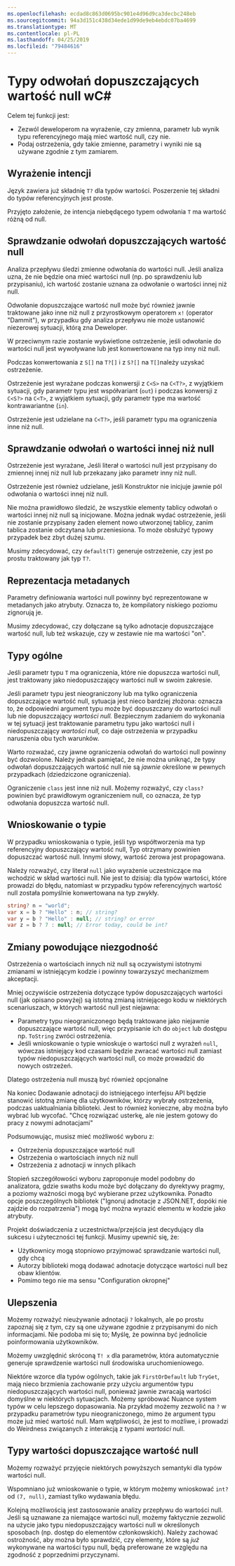 ```yaml
---
ms.openlocfilehash: ecdad8c863d0695bc901e4d96d9ca3decbc248eb
ms.sourcegitcommit: 94a3d151c438d34ede1d99de9eb4ebdc07ba4699
ms.translationtype: MT
ms.contentlocale: pl-PL
ms.lasthandoff: 04/25/2019
ms.locfileid: "79484616"
---
```

# <a name="nullable-reference-types-in-c"></a>Typy odwołań dopuszczających wartość null wC# #

Celem tej funkcji jest:

* Zezwól deweloperom na wyrażenie, czy zmienna, parametr lub wynik typu referencyjnego mają mieć wartość null, czy nie.
* Podaj ostrzeżenia, gdy takie zmienne, parametry i wyniki nie są używane zgodnie z tym zamiarem.

## <a name="expression-of-intent"></a>Wyrażenie intencji

Język zawiera już składnię `T?` dla typów wartości. Poszerzenie tej składni do typów referencyjnych jest proste.

Przyjęto założenie, że intencja niebędącego typem odwołania `T` ma wartość różną od null.

## <a name="checking-of-nullable-references"></a>Sprawdzanie odwołań dopuszczających wartość null

Analiza przepływu śledzi zmienne odwołania do wartości null. Jeśli analiza uzna, że nie będzie ona mieć wartości null (np. po sprawdzeniu lub przypisaniu), ich wartość zostanie uznana za odwołanie o wartości innej niż null.

Odwołanie dopuszczające wartość null może być również jawnie traktowane jako inne niż null z przyrostkowym operatorem `x!` (operator "Dammit"), w przypadku gdy analiza przepływu nie może ustanowić niezerowej sytuacji, którą zna Deweloper.

W przeciwnym razie zostanie wyświetlone ostrzeżenie, jeśli odwołanie do wartości null jest wywoływane lub jest konwertowane na typ inny niż null.

Podczas konwertowania z `S[]` na `T?[]` i z `S?[]` na `T[]`należy uzyskać ostrzeżenie.

Ostrzeżenie jest wyrażane podczas konwersji z `C<S>` na `C<T?>`, z wyjątkiem sytuacji, gdy parametr typu jest współvariant (`out`) i podczas konwersji z `C<S?>` na `C<T>`, z wyjątkiem sytuacji, gdy parametr type ma wartość kontrawariantne (`in`).

Ostrzeżenie jest udzielane na `C<T?>`, jeśli parametr typu ma ograniczenia inne niż null. 

## <a name="checking-of-non-null-references"></a>Sprawdzanie odwołań o wartości innej niż null

Ostrzeżenie jest wyrażane, Jeśli literał o wartości null jest przypisany do zmiennej innej niż null lub przekazany jako parametr inny niż null.

Ostrzeżenie jest również udzielane, jeśli Konstruktor nie inicjuje jawnie pól odwołania o wartości innej niż null.

Nie można prawidłowo śledzić, że wszystkie elementy tablicy odwołań o wartości innej niż null są inicjowane. Można jednak wydać ostrzeżenie, jeśli nie zostanie przypisany żaden element nowo utworzonej tablicy, zanim tablica zostanie odczytana lub przeniesiona. To może obsłużyć typowy przypadek bez zbyt dużej szumu.

Musimy zdecydować, czy `default(T)` generuje ostrzeżenie, czy jest po prostu traktowany jak typ `T?`.

## <a name="metadata-representation"></a>Reprezentacja metadanych

Parametry definiowania wartości null powinny być reprezentowane w metadanych jako atrybuty. Oznacza to, że kompilatory niskiego poziomu zignorują je.

Musimy zdecydować, czy dołączane są tylko adnotacje dopuszczające wartość null, lub też wskazuje, czy w zestawie nie ma wartości "on".

## <a name="generics"></a>Typy ogólne

Jeśli parametr typu `T` ma ograniczenia, które nie dopuszcza wartości null, jest traktowany jako niedopuszczający wartości null w swoim zakresie.

Jeśli parametr typu jest nieograniczony lub ma tylko ograniczenia dopuszczające wartość null, sytuacja jest nieco bardziej złożona: oznacza to, że odpowiedni argument typu może być dopuszczany do wartości null lub nie dopuszczający *wartości null.* Bezpiecznym zadaniem do wykonania w tej sytuacji jest traktowanie parametru typu jako wartości null i niedopuszczający *wartości null,* co daje ostrzeżenia w przypadku naruszenia obu tych warunków. 

Warto rozważać, czy jawne ograniczenia odwołań do wartości null powinny być dozwolone. Należy jednak pamiętać, że nie można uniknąć, że typy odwołań dopuszczających wartość null nie są *jawnie* określone w pewnych przypadkach (dziedziczone ograniczenia).

Ograniczenie `class` jest inne niż null. Możemy rozważyć, czy `class?` powinien być prawidłowym ograniczeniem null, co oznacza, że typ odwołania dopuszcza wartość null.

## <a name="type-inference"></a>Wnioskowanie o typie

W przypadku wnioskowania o typie, jeśli typ współtworzenia ma typ referencyjny dopuszczający wartość null, Typ otrzymany powinien dopuszczać wartość null. Innymi słowy, wartość zerowa jest propagowana.

Należy rozważyć, czy literał `null` jako wyrażenie uczestniczące ma wchodzić w skład wartości null. Nie jest to dzisiaj: dla typów wartości, które prowadzi do błędu, natomiast w przypadku typów referencyjnych wartość null została pomyślnie konwertowana na typ zwykły. 

```csharp
string? n = "world";
var x = b ? "Hello" : n; // string?
var y = b ? "Hello" : null; // string? or error
var z = b ? 7 : null; // Error today, could be int?
```

## <a name="breaking-changes"></a>Zmiany powodujące niezgodność

Ostrzeżenia o wartościach innych niż null są oczywistymi istotnymi zmianami w istniejącym kodzie i powinny towarzyszyć mechanizmem akceptacji.

Mniej oczywiście ostrzeżenia dotyczące typów dopuszczających wartości null (jak opisano powyżej) są istotną zmianą istniejącego kodu w niektórych scenariuszach, w których wartość null jest niejawna:

* Parametry typu nieograniczonego będą traktowane jako niejawnie dopuszczające wartość null, więc przypisanie ich do `object` lub dostępu np. `ToString` zwróci ostrzeżenia.
* Jeśli wnioskowanie o typie wnioskuje o wartości null z wyrażeń `null`, wówczas istniejący kod czasami będzie zwracać wartości null zamiast typów niedopuszczających wartości null, co może prowadzić do nowych ostrzeżeń.

Dlatego ostrzeżenia null muszą być również opcjonalne

Na koniec Dodawanie adnotacji do istniejącego interfejsu API będzie stanowić istotną zmianę dla użytkowników, którzy wybrały ostrzeżenia, podczas uaktualniania biblioteki. Jest to również konieczne, aby można było wybrać lub wycofać. "Chcę rozwiązać usterkę, ale nie jestem gotowy do pracy z nowymi adnotacjami"

Podsumowując, musisz mieć możliwość wyboru z:
* Ostrzeżenia dopuszczające wartość null
* Ostrzeżenia o wartościach innych niż null
* Ostrzeżenia z adnotacji w innych plikach

Stopień szczegółowości wyboru zaproponuje model podobny do analizatora, gdzie swaths kodu może być dołączany do dyrektywy pragmy, a poziomy ważności mogą być wybierane przez użytkownika. Ponadto opcje poszczególnych bibliotek ("Ignoruj adnotacje z JSON.NET, dopóki nie zajdzie do rozpatrzenia") mogą być można wyrazić elementu w kodzie jako atrybuty.

Projekt doświadczenia z uczestnictwa/przejścia jest decydujący dla sukcesu i użyteczności tej funkcji. Musimy upewnić się, że:

* Użytkownicy mogą stopniowo przyjmować sprawdzanie wartości null, gdy chcą
* Autorzy biblioteki mogą dodawać adnotacje dotyczące wartości null bez obaw klientów.
* Pomimo tego nie ma sensu "Configuration okropnej"

## <a name="tweaks"></a>Ulepszenia

Możemy rozważyć nieużywanie adnotacji `?` lokalnych, ale po prostu zapoznaj się z tym, czy są one używane zgodnie z przypisanymi do nich informacjami. Nie podoba mi się to; Myślę, że powinna być jednolicie poinformowania użytkowników.

Możemy uwzględnić skróconą `T! x` dla parametrów, która automatycznie generuje sprawdzenie wartości null środowiska uruchomieniowego.

Niektóre wzorce dla typów ogólnych, takie jak `FirstOrDefault` lub `TryGet`, mają nieco brzmienia zachowanie przy użyciu argumentów typu niedopuszczających wartości null, ponieważ jawnie zwracają wartości domyślne w niektórych sytuacjach. Możemy spróbować Nuance system typów w celu lepszego dopasowania. Na przykład możemy zezwolić na `?` w przypadku parametrów typu nieograniczonego, mimo że argument typu może już mieć wartość null. Mam wątpliwości, że jest to możliwe, i prowadzi do Weirdness związanych z interakcją z typami *wartości* null. 

## <a name="nullable-value-types"></a>Typy wartości dopuszczające wartość null

Możemy rozważyć przyjęcie niektórych powyższych semantyki dla typów wartości null.

Wspomniano już wnioskowanie o typie, w którym możemy wnioskować `int?` od `(7, null)`, zamiast tylko wydawania błędu.

Kolejną możliwością jest zastosowanie analizy przepływu do wartości null. Jeśli są uznawane za niemające wartości null, możemy faktycznie zezwolić na użycie jako typu niedopuszczający wartości null w określonych sposobach (np. dostęp do elementów członkowskich). Należy zachować ostrożność, aby można było sprawdzić, czy elementy, które są *już* wykonywane na wartości typu null, będą preferowane ze względu na zgodność z poprzednimi przyczynami.

